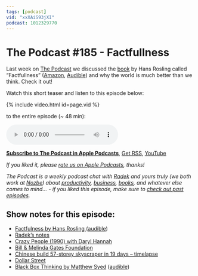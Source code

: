 ```yaml
---
tags: [podcast]
vid: "xxXAiS93jXI"
podcast: 1012329770
---
```


# The Podcast #185 - Factfullness

Last week on [The Podcast][p] we discussed the [book](https://sliwinski.com/reading) by Hans Rosling called “Factfullness” ([Amazon](https://www.amazon.com/dp/1250107814?tag=sliwinski-20), [Audible](https://www.audible.com/pd/B07BFF5TQ6?tag=sliwinski-20)) and why the world is much better than we think. Check it out!

Watch this short teaser and listen to this episode below:

{% include video.html id=page.vid %}

<!--More-->

 to the entire episode (~ 48 min):

<audio controls>
<source src="https://files.nozbe.com/podcast/185.mp3" type="audio/mpeg">
</audio>

**[Subscribe to The Podcast in Apple Podcasts][i]**, [Get RSS][rss], [YouTube][y]

*If you liked it, please [rate us on Apple Podcasts][i], thanks!*

*The Podcast is a weekly podcast chat with [Radek][r] and yours truly (we both work at [Nozbe][n]) about [productivity](/productivity), [business](/business), [books](/books), and whatever else comes to mind… - if you liked this episode, make sure to [check out past episodes](/podcast).*

## Show notes for this episode:

  * [Factfulness by Hans Rosling ](https://www.amazon.com/Factfulness-Reasons-World-Things-Better/dp/1250107814)([audible](https://www.audible.com/pd/Factfulness-Audiobook/B07BFF5TQ6))
  * [Radek’s notes](https://radex.io/books/factfulness)
  * [Crazy People (1990) with Daryl Hannah](https://www.imdb.com/title/tt0099316/)
  * [Bill & Melinda Gates Foundation](https://www.gatesfoundation.org/)
  * [Chinese build 57-storey skyscraper in 19 days – timelapse](https://www.youtube.com/watch?v=N6f_sayw0mM)
  * [Dollar Street](https://www.gapminder.org/dollar-street/matrix)
  * [Black Box Thinking by Matthew Syed](https://www.amazon.com/Black-Box-Thinking-People-Mistakes-But/dp/1591848229) ([audible](https://www.audible.com/pd/Black-Box-Thinking-Audiobook/B0161R2O7W))

[y]: https://michael.gratis/thepodcastyt
[rss]: https://thepodcast.fm/episodes?format=RSS
[e]: /podcast-185

[p]: /podcast
[n]: https://michael.gratis/nozbe
[r]: https://michael.gratis/radex
[i]: https://michael.gratis/thepodcast
[o]: https://michael.gratis/ipadonly

